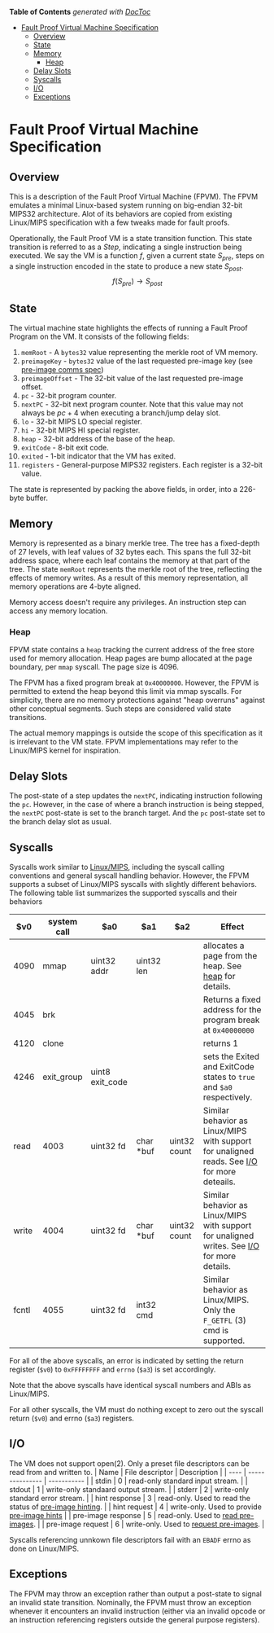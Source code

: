 <!-- START doctoc generated TOC please keep comment here to allow auto update -->
<!-- DON'T EDIT THIS SECTION, INSTEAD RE-RUN doctoc TO UPDATE -->
**Table of Contents**  *generated with [DocToc](https://github.com/thlorenz/doctoc)*

- [Fault Proof Virtual Machine Specification](#fault-proof-virtual-machine-specification)
  - [Overview](#overview)
  - [State](#state)
  - [Memory](#memory)
    - [Heap](#heap)
  - [Delay Slots](#delay-slots)
  - [Syscalls](#syscalls)
  - [I/O](#io)
  - [Exceptions](#exceptions)

<!-- END doctoc generated TOC please keep comment here to allow auto update -->

# Fault Proof Virtual Machine Specification

## Overview

This is a description of the Fault Proof Virtual Machine (FPVM). The FPVM emulates a minimal Linux-based system running on big-endian 32-bit MIPS32 architecture. Alot of its behaviors are copied from existing Linux/MIPS specification with a few tweaks made for fault proofs.

Operationally, the Fault Proof VM is a state transition function. This state transition is referred to as a *Step*, indicating a single instruction being executed. We say the VM is a function $f$, given a current state $S_{pre}$, steps on a single instruction encoded in the state to produce a new state $S_{post}$.
 $$f(S_{pre}) \rightarrow S_{post}$$

## State
The virtual machine state highlights the effects of running a Fault Proof Program on the VM.
It consists of the following fields:
1. `memRoot` - A `bytes32` value representing the merkle root of VM memory.
2. `preimageKey` - `bytes32` value of the last requested pre-image key (see [pre-image comms spec](fault-proof.md#pre-image-communication))
3. `preimageOffset` - The 32-bit value of the last requested pre-image offset.
4. `pc` - 32-bit program counter.
5. `nextPC` - 32-bit next program counter. Note that this value may not always be $pc+4$ when executing a branch/jump delay slot.
6. `lo` - 32-bit MIPS LO special register.
7. `hi` - 32-bit MIPS HI special register.
8. `heap` - 32-bit address of the base of the heap.
9. `exitCode` - 8-bit exit code.
10. `exited` - 1-bit indicator that the VM has exited.
11. `registers` - General-purpose MIPS32 registers. Each register is a 32-bit value.

The state is represented by packing the above fields, in order, into a 226-byte buffer.

## Memory

Memory is represented as a binary merkle tree. The tree has a fixed-depth of 27 levels, with leaf values of 32 bytes each. This spans the full 32-bit address space, where each leaf contains the memory at that part of the tree.
The state `memRoot` represents the merkle root of the tree, reflecting the effects of memory writes. As a result of this memory representation, all memory operations are 4-byte aligned.

Memory access doesn't require any privileges. An instruction step can access any memory location.

### Heap
FPVM state contains a `heap` tracking the current address of the free store used for memory allocation. Heap pages are bump allocated at the page boundary, per `mmap` syscall. The page size is 4096.

The FPVM has a fixed program break at `0x40000000`. However, the FPVM is permitted to extend the heap beyond this limit via mmap syscalls. For simplicity, there are no memory protections against "heap overruns" against other conceptual segments.
Such steps are considered valid state transitions.

The actual memory mappings is outside the scope of this specification as it is irrelevant to the VM state. FPVM implementations may refer to the Linux/MIPS kernel for inspiration.

## Delay Slots

The post-state of a step updates the `nextPC`, indicating instruction following the `pc`. However, in the case of where a branch instruction is being stepped, the `nextPC` post-state is set to the branch target. And the `pc` post-state set to the branch delay slot as usual.

## Syscalls
Syscalls work similar to [Linux/MIPS](https://www.linux-mips.org/wiki/Syscall), including the syscall calling conventions and general syscall handling behavior. However, the FPVM supports a subset of Linux/MIPS syscalls with slightly different behaviors.
The following table list summarizes the supported syscalls and their behaviors

| $v0 | system call | $a0 | $a1 | $a2 | Effect |
| -- | -- | -- | -- | -- | -- |
| 4090 | mmap | uint32 addr | uint32 len | | allocates a page from the heap. See [heap](#heap) for details. |
| 4045 | brk | | | | Returns a fixed address for the program break at `0x40000000` |
| 4120 | clone | | | | returns 1 |
| 4246 | exit_group | uint8 exit_code | | | sets the Exited and ExitCode states to `true` and `$a0` respectively. |
| read | 4003 | uint32 fd | char *buf | uint32 count | Similar behavior as Linux/MIPS with support for unaligned reads. See [I/O](#io) for more deteails. |
| write | 4004 | uint32 fd | char *buf | uint32 count | Similar behavior as Linux/MIPS with support for unaligned writes. See [I/O](#io) for more details. |
| fcntl | 4055 | uint32 fd | int32 cmd | | Similar behavior as Linux/MIPS. Only the `F_GETFL` (3) cmd is supported. |

For all of the above syscalls, an error is indicated by setting the return register (`$v0`) to `0xFFFFFFFF` and `errno` (`$a3`) is set accordingly.

Note that the above syscalls have identical syscall numbers and ABIs as Linux/MIPS.

For all other syscalls, the VM must do nothing except to zero out the syscall return (`$v0`) and errno (`$a3`) registers.


## I/O
The VM does not support open(2). Only a preset file descriptors can be read from and written to.
| Name | File descriptor | Description |
| ---- | --------------- | ----------- |
| stdin | 0 | read-only standard input stream. |
| stdout | 1 | write-only standaard output stream. |
| stderr | 2 | write-only standard error stream. |
| hint response | 3 | read-only. Used to read the status of [pre-image hinting](./fault-proof.md#hinting). |
| hint request | 4 | write-only. Used to provide [pre-image hints](./fault-proof.md#hinting) |
| pre-image response | 5 | read-only. Used to [read pre-images](./fault-proof.md#pre-image-communication). |
| pre-image request | 6 | write-only. Used to [request pre-images](./fault-proof.md#pre-image-communication). |

Syscalls referencing unnkown file descriptors fail with an `EBADF` errno as done on Linux/MIPS.


## Exceptions
The FPVM may throw an exception rather than output a post-state to signal an invalid state transition. Nominally, the FPVM must throw an exception whenever it encounters an invalid instruction (either via an invalid opcode or an instruction referencing registers outside the general purpose registers).